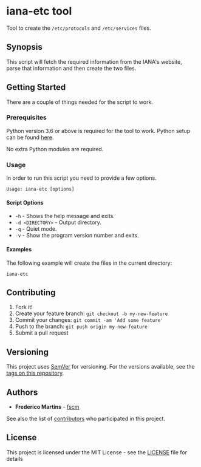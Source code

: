 # iana-etc tool

Tool to create the `/etc/protocols` and `/etc/services` files.

## Synopsis

This script will fetch the required information from the IANA's website, parse
that information and then create the two files.

## Getting Started

There are a couple of things needed for the script to work.

### Prerequisites

Python version 3.6 or above is required for the tool to work. Python setup can
be found [here](https://www.python.org/downloads/).

No extra Python modules are required.

### Usage

In order to run this script you need to provide a few options.

```shell
Usage: iana-etc [options]
```

#### Script Options

* `-h` - Shows the help message and exits.
* `-d <DIRECTORY>` - Output directory.
* `-q` - Quiet mode.
* `-v` - Show the program version number and exits.

#### Examples

The following example will create the files in the current directory:

```shell
iana-etc
```

## Contributing

1. Fork it!
2. Create your feature branch: `git checkout -b my-new-feature`
3. Commit your changes: `git commit -am 'Add some feature'`
4. Push to the branch: `git push origin my-new-feature`
5. Submit a pull request

## Versioning

This project uses [SemVer](http://semver.org/) for versioning. For the versions
available, see the [tags on this repository](https://github.com/fscm/tools/tags).

## Authors

* **Frederico Martins** - [fscm](https://github.com/fscm)

See also the list of [contributors](https://github.com/fscm/tools/contributors)
who participated in this project.

## License

This project is licensed under the MIT License - see the [LICENSE](../LICENSE)
file for details
